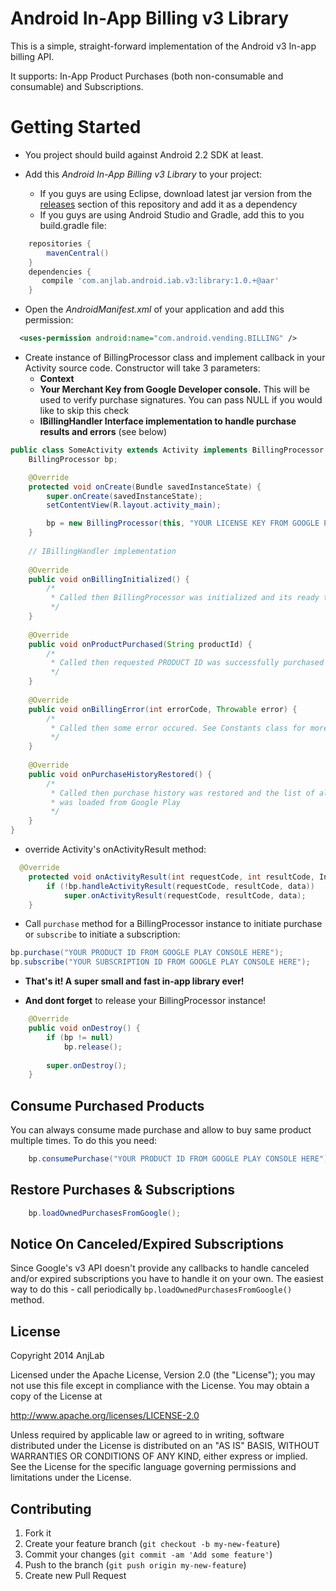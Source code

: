 Android In-App Billing v3 Library
=======================

This is a simple, straight-forward implementation of the Android v3 In-app billing API.

It supports: In-App Product Purchases (both non-consumable and consumable) and Subscriptions.

Getting Started
===============

* You project should build against Android 2.2 SDK at least.

* Add this *Android In-App Billing v3 Library* to your project:
  - If you guys are using Eclipse, download latest jar version from the [releases](https://github.com/anjlab/android-inapp-billing-v3/releases) section of this repository and add it as a dependency
  - If you guys are using Android Studio and Gradle, add this to you build.gradle file:
```groovy
    repositories {
        mavenCentral()
    }
    dependencies {
       compile 'com.anjlab.android.iab.v3:library:1.0.+@aar'
    }
```

* Open the *AndroidManifest.xml* of your application and add this permission:
```xml
  <uses-permission android:name="com.android.vending.BILLING" />
```
* Create instance of BillingProcessor class and implement callback in your Activity source code. Constructor will take 3 parameters:
  - **Context**
  - **Your Merchant Key from Google Developer console.** This will be used to verify purchase signatures. You can pass NULL if you would like to skip this check
  - **IBillingHandler Interface implementation to handle purchase results and errors** (see below)
```java
public class SomeActivity extends Activity implements BillingProcessor.IBillingHandler {
	BillingProcessor bp;

	@Override
	protected void onCreate(Bundle savedInstanceState) {
		super.onCreate(savedInstanceState);
		setContentView(R.layout.activity_main);

		bp = new BillingProcessor(this, "YOUR LICENSE KEY FROM GOOGLE PLAY CONSOLE HERE", this);
	}
	
	// IBillingHandler implementation
	
	@Override
	public void onBillingInitialized() {
		/*
		 * Called then BillingProcessor was initialized and its ready to purchase 
		 */
	}
	
	@Override
	public void onProductPurchased(String productId) {
		/*
		 * Called then requested PRODUCT ID was successfully purchased
		 */
	}
	
	@Override
	public void onBillingError(int errorCode, Throwable error) {
		/*
		 * Called then some error occured. See Constants class for more details
		 */
	}
	
	@Override
	public void onPurchaseHistoryRestored() {
		/*
		 * Called then purchase history was restored and the list of all owned PRODUCT ID's 
		 * was loaded from Google Play
		 */
	}
}
```

* override Activity's onActivityResult method:
```java
  @Override
	protected void onActivityResult(int requestCode, int resultCode, Intent data) {
		if (!bp.handleActivityResult(requestCode, resultCode, data))
			super.onActivityResult(requestCode, resultCode, data);
	}
```

* Call `purchase` method for a BillingProcessor instance to initiate purchase or `subscribe` to initiate a subscription:
```java
bp.purchase("YOUR PRODUCT ID FROM GOOGLE PLAY CONSOLE HERE");
bp.subscribe("YOUR SUBSCRIPTION ID FROM GOOGLE PLAY CONSOLE HERE");
```
* **That's it! A super small and fast in-app library ever!**

* **And dont forget**
 to release your BillingProcessor instance! 
```java
	@Override
	public void onDestroy() {
		if (bp != null) 
			bp.release();
		
		super.onDestroy();
	}
```

Consume Purchased Products
--------------------------
You can always consume made purchase and allow to buy same product multiple times. To do this you need:
```java
	bp.consumePurchase("YOUR PRODUCT ID FROM GOOGLE PLAY CONSOLE HERE");
```

Restore Purchases & Subscriptions
--------------------------
```java
	bp.loadOwnedPurchasesFromGoogle();
```

Notice On Canceled/Expired Subscriptions
--------------------------
Since Google's v3 API doesn't provide any callbacks to handle canceled and/or expired subscriptions you have to handle it on your own.
The easiest way to do this - call periodically `bp.loadOwnedPurchasesFromGoogle()` method.

## License

Copyright 2014 AnjLab

Licensed under the Apache License, Version 2.0 (the "License");
you may not use this file except in compliance with the License.
You may obtain a copy of the License at

   http://www.apache.org/licenses/LICENSE-2.0

Unless required by applicable law or agreed to in writing, software
distributed under the License is distributed on an "AS IS" BASIS,
WITHOUT WARRANTIES OR CONDITIONS OF ANY KIND, either express or implied.
See the License for the specific language governing permissions and
limitations under the License.

## Contributing

1. Fork it
2. Create your feature branch (`git checkout -b my-new-feature`)
3. Commit your changes (`git commit -am 'Add some feature'`)
4. Push to the branch (`git push origin my-new-feature`)
5. Create new Pull Request
